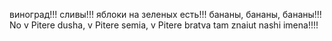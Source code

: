 виноград!!! сливы!!! яблоки на зеленых есть!!! бананы, бананы, бананы!!!
No v Pitere dusha, v Pitere semia, v Pitere bratva tam znaiut nashi imena!!!!
